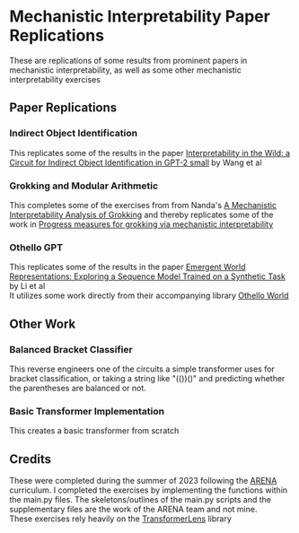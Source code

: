 # Mechanistic Interpretability Paper Replications
These are replications of some results from prominent papers in mechanistic interpretability, as well as some other mechanistic interpretability exercises

## Paper Replications
### Indirect Object Identification
This replicates some of the results in the paper [Interpretability in the Wild: a Circuit for Indirect Object Identification in GPT-2 small](https://arxiv.org/abs/2211.00593) by Wang et al

### Grokking and Modular Arithmetic
This completes some of the exercises from from Nanda's [A Mechanistic Interpretability Analysis of Grokking](https://colab.research.google.com/drive/1F6_1_cWXE5M7WocUcpQWp3v8z4b1jL20) and thereby replicates some of the work in [Progress measures for grokking via mechanistic interpretability](https://arxiv.org/abs/2301.05217)

### Othello GPT
This replicates some of the results in the paper [Emergent World Representations: Exploring a Sequence Model Trained on a Synthetic Task](https://arxiv.org/abs/2210.13382) by Li et al\
It utilizes some work directly from their accompanying library [Othello World](https://github.com/likenneth/othello_world)

## Other Work
### Balanced Bracket Classifier
This reverse engineers one of the circuits a simple transformer uses for bracket classification, or taking a string like "(())()" and predicting whether the parentheses are balanced or not. 

### Basic Transformer Implementation
This creates a basic transformer from scratch

## Credits
These were completed during the summer of 2023 following the [ARENA](https://www.arena.education/) curriculum. I completed the exercises by implementing the functions within the main.py files. The skeletons/outlines of the main.py scripts and the supplementary files are the work of the ARENA team and not mine. \
These exercises rely heavily on the [TransformerLens](https://github.com/neelnanda-io/TransformerLens) library
